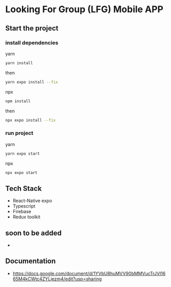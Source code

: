 # Looking For Group (LFG) Mobile APP

## Start the project

### install dependencies

yarn

```bash
yarn install
```

then

```bash
yarn expo install --fix
```

npx

```bash
npm install
```

then

```bash
npx expo install --fix
```

### run project

yarn

```bash
yarn expo start
```

npx

```bash
npx expo start
```

## Tech Stack

- React-Native expo
- Typescript
- Firebase
- Redux toolkit

## soon to be added

-

## Documentation

- https://docs.google.com/document/d/1YVbU8huMVV90bMMVucTrJVl1665M4kCWtc4ZYLjezm4/edit?usp=sharing
